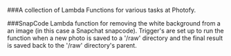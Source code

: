 ###A collection of Lambda Functions for various tasks at Photofy.

###SnapCode
Lambda function for removing the white background from a an image (in this case a Snapchat snapcode).
Trigger's are set up to run the function when a new photo is saved to a '/raw' directory and the 
final result is saved back to the '/raw' directory's parent.
